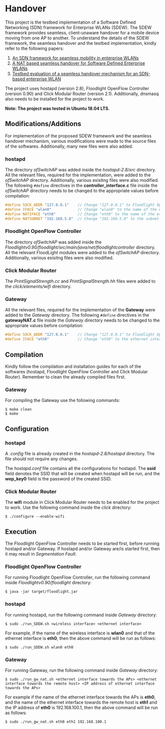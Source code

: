 # Handover
This project is the testbed implementation of a Software Defined Networking (SDN) framework for Enterprise WLANs (SDEW). The SDEW framework provides seamless, client-unaware handover for a mobile device moving from one AP to another. To understand the details of the SDEW framework, the seamless handover and the testbed implementation, kindly refer to the following papers:
1) [An SDN framework for seamless mobility in enterprise WLANs](https://doi.org/10.1109/PIMRC.2015.7343624)
2) [A NAT based seamless handover for Software Defined Enterprise WLANs](https://doi.org/10.1007/978-3-030-30523-9_7)
3) [Testbed evaluation of a seamless handover mechanism for an SDN-based enterprise WLAN](https://doi.org/10.1007/s12046-019-1229-3)

The project uses hostapd (version 2.8), Floodlight OpenFlow Controller (version 0.90) and Click Modular Router (version 2.1). Additionally, dnsmasq also needs to be installed for the project to work.

**Note: The project was tested in Ubuntu 18.04 LTS.**
## Modifications/Additions
For implementation of the proposed SDEW framework and the seamless handover mechanism, various modifications were made to the source files of the softwares. Additionally, many new files were also added.
### hostapd
The directory *ofSwitchAP* was added inside the *hostapd-2.8/src* directory. All the relevant files, required for the implementation, were added to the *ofSwitchAP* directory. Additionally, various exisitng files were also modified. The following `#define` directives in the **controller_interface.c** file inside the *ofSwitchAP* directory needs to be changed to the appropriate values before compilation:
```C
#define SOCK_ADDR "127.0.0.1"    // Change "127.0.0.1" to Floodlight OpenFlow Controller's IP address
#define IFACE "wlan0"            // Change "wlan0" to the name of the wireless interface of the AP
#define NATIFACE "eth0"          // Change "eth0" to the name of the ethernet interface of the AP
#define NATSUBNET "192.168.5.0"  // Change "192.168.5.0" to the subnet which the NATIFACE belongs to
```
### Floodlight OpenFlow Controller
The directory *ofSwitchAP* was added inside the *Floodlightv0.90/floodlight/src/main/java/net/floodlightcontroller* directory. All the relevant FloodLight modules were added to the *ofSwitchAP* directory. Additionally, various exisitng files were also modified.
### Click Modular Router
The *PrintSignalStrength.cc* and *PrintSignalStrength.hh* files were added to the *click/elements/wifi* directory.
### Gateway
All the relevant files, required for the implementation of the **Gateway** were added to the *Gateway* directory. The following `#define` directives in the **gatewayNAT.c** file inside the *Gateway* directory needs to be changed to the appropriate values before compilation:
```C
#define SOCK_ADDR "127.0.0.1"    // Change "127.0.0.1" to Floodlight OpenFlow Controller's IP address
#define IFACE "eth0"             // Change "eth0" to the ethernet interface towards the APs
```
## Compilation
Kindly follow the compilation and installation guides for each of the softwares (hostapd, Floodlight OpenFlow Controller and Click Modular Router). Remember to clean the already compiled files first. 
### Gateway
For compiling the Gateway use the following commands:
```
$ make clean
$ make
```
## Configuration
### hostapd
A *.config* file is already created in the *hostapd-2.8/hostapd* directory. The file should not require any changes.

The *hostapd.conf* file contains all the configurations for hostapd. The **ssid** field denotes the SSID that will be created when hostapd will be run, and the **wep_key0** field is the password of the created SSID. 
### Click Modular Router
The **wifi** module in Click Modular Router needs to be enabled for the project to work. Use the following command inside the *click* directory:
```
$ ./configure --enable-wifi
```
## Execution
The Floodlight OpenFlow Controller needs to be started first, before running hostapd and/or Gateway. If hostapd and/or Gateway are/is started first, then it may result in *Segmentation Fault*.
### Floodlight OpenFlow Controller
For running Floodlight OpenFlow Controller, run the following command inside *Floodlightv0.90/floodlight* directory:
```
$ java -jar target/floodlight.jar
```
### hostapd
For running hostapd, run the following command inside *Gateway* directory:
```
$ sudo ./run_SDEW.sh <wireless interface> <ethernet interface>
```
For example, if the name of the wireless interface is **wlan0** and that of the ethernet interface is **eth0**, then the above command will be run as follows:
```
$ sudo ./run_SDEW.sh wlan0 eth0 
```
### Gateway
For running Gateway, run the following command inside *Gateway* directory:
```
$ sudo ./run_gw_nat.sh <ethernet interface towards the APs> <ethernet interface towards the remote host> <IP address of ethernet interface towards the APs>
```
For example if the name of the ethernet interface towards the APs is **eth0**, and the name of the ethernet interface towards the remote host is **eth1** and the IP address of **eth0** is 192.168.100.1, then the above command will be run as follows:
```
$ sudo ./run_gw_nat.sh eth0 eth1 192.168.100.1
```
